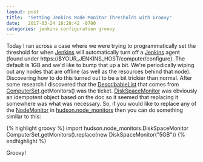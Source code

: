 ```yaml
---
layout: post
title:  "Setting Jenkins Node Monitor Thresholds with Groovy"
date:   2017-03-24 18:28:42 -0700
categories: jenkins configuration groovy
---
```

Today I ran across a case where we were trying to programmatically set the threshold for when [Jenkins][jenkins] 
will automatically turn off a [Jenkins][jenkins] agent (found under https://$YOUR_JENKINS_HOST/computer/configure). 
The default is 1GB and we'd like to bump that up a bit. We're periodically wiping out any nodes that are 
offline (as well as the resources behind that node). Discovering how to do this turned out to be a bit 
trickier than normal. After some research I discovered that the [DescribableList][describable-list] that comes from
[ComputerSet][computer-set].getMonitors() was the ticket. [DiskSpaceMonitor][disk-space-monitor] was obviously an 
idempotent object based on the doc so it seemed that replacing it somewhere was what was necessary. So, if you 
would like to replace any of the [NodeMonitor][node-monitors] in [hudson.node_monitors][node-monitors] then you can
do something similar to this:

{% highlight groovy %}
import hudson.node_monitors.DiskSpaceMonitor
ComputerSet.getMonitors().replace(new DiskSpaceMonitor("5GB"))
{% endhighlight %}

Groovy!

[jenkins]: https://jenkins.io/
[computer-set]: http://javadoc.jenkins.io/index.html?hudson/model/ComputerSet.html
[describable-list]: http://javadoc.jenkins.io/index.html?hudson/util/DescribableList.html
[node-monitors]: http://javadoc.jenkins.io/index.html?hudson/node_monitors/package-summary.html
[disk-space-monitor]: http://javadoc.jenkins.io/index.html?hudson/node_monitors/DiskSpaceMonitor.html

